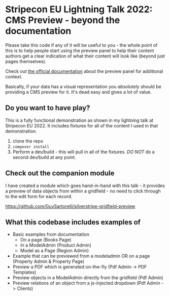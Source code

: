# Stripecon EU Lightning Talk 2022: CMS Preview - beyond the documentation

Please take this code if any of it will be useful to you - the whole point of this is to help people start using the preview panel to help their content authors get a clear indication of what their content will look like (beyond just pages themselves).

Check out [the official documentation](https://docs.silverstripe.org/en/4/developer_guides/customising_the_admin_interface/preview/#php) about the preview panel for additional context.

Basically, if your data has a visual representation you _absolutely_ should be providing a CMS preview for it. It's dead easy and gives a lot of value.

## Do you want to have play?

This is a fully functional demonstration as shown in my lightning talk at Stripecon EU 2022.
It includes fixtures for all of the content I used in that demonstration.

1. clone the repo
1. `composer install`
1. Perform a dev/build - this will pull in all of the fixtures. _DO NOT_ do a second dev/build at any point.

## Check out the companion module
I have created a module which goes hand-in-hand with this talk - it provides a preview of data objects from within a gridfield - no need to click through to the edit form for each record.

https://github.com/GuySartorelli/silverstripe-gridfield-preview

## What this codebase includes examples of

- Basic examples from documentation
  - On a page (Books Page)
  - In a ModelAdmin (Product Admin)
  - Model as a Page (Region Admin)
- Example that can be previewed from a modeladmin OR on a page (Property Admin & Property Page)
- Preview a PDF which is generated on-the-fly (Pdf Admin -> PDF Templates)
- Preview objects in a ModelAdmin directly from the gridfield (Pdf Admin)
- Preview relations of an object from a js-injected dropdown (Pdf Admin -> Clients)
